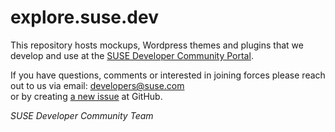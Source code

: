 # explore.suse.dev

This repository hosts mockups, Wordpress themes and plugins that we develop and 
use at the <a href="https://www.explore.suse.dev">SUSE Developer Community Portal</a>. 

If you have questions, comments or interested in joining forces please reach out
to us via email: <a href="mailto:developers@suse.com">developers@suse.com</a><br/>
or by creating <a href="https://github.com/SUSE-Developer-Community/explore.suse.dev/issues/new">a new issue</a> at GitHub.

<i>SUSE Developer Community Team